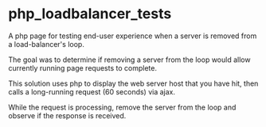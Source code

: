 php_loadbalancer_tests
======================


A php page for testing end-user experience when a server is removed from a load-balancer's loop.

The goal was to determine if removing a server from the loop would allow currently running page requests to complete.

This solution uses php to display the web server host that you have hit, then calls a long-running request (60 seconds) via ajax.

While the request is processing, remove the server from the loop and observe if the response is received.
